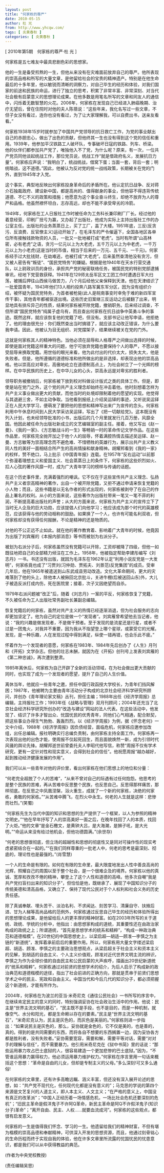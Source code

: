 ```yaml
---
layout: post
title: "何家栋的尊严"
date: 2010-05-15
author: 杜 光
from: http://www.yhcqw.com/
tags: [ 炎黄春秋 ]
categories: [ 炎黄春秋 ]
---
```



[ 2010年第5期　何家栋的尊严·杜 光 ]

何家栋是五七难友中最具悲剧色彩的思想家。


他的一生是备受煎熬的一生，但他从来没有在灾难面前放弃自己的尊严。他所表现的崇高品格和所写的大量文章，是他留给社会的宝贵的精神遗产。特别是在他生命最后的十多年里，他以敏锐而清晰的洞察力，对自己毕生的经历和体验，对我们国家的前途和民族的命运，进行了独立的思考，积累了非常丰富、非常深刻、对当代社会极有启蒙意义的思想理论成果。在他多数是用笔名所写的文章和同友人的通信中，闪烁着无数智慧的火花。2006年，何家栋在发现自己已经进入肺癌晚期、治疗无望后，曾在住院时对他的夫人陈蓓说：“这些年来，我化名写过一些文章，不但子女没有看过，连你也没有看过，为了让大家理解我，可以自费出书，送亲友看看。”


何家栋1938年15岁时就参加了中国共产党领导的抗日救亡工作，为党的事业献出自己的赤胆忠心，做出了出色的贡献，但他终其一生也没有得到这个党的信任和重用。1939年，他参加平汉铁路工人破坏队，专事破坏日寇的铁路、列车、桥梁。他的伙伴们都参加共产党了，唯独他入不了党，为什么呢？原来，有一次，一位共产党员同他谈起统战工作，那位党员说，统战工作“就是借政府名义，发展抗日力量”。何家栋应声说：“我明白了，统战统战，借窝下蛋；当面一套，背后一套；明统暗战，这不道德。”因此，他被认为反对党的统一战线政策，长期被关在党的门外，直到1945年才入党。


这个事实，典型地反映出何家栋投身革命后的矛盾所在。他认定抗日战争、反对蒋介石独裁政府、建设新中国，都是高尚的、值得献身的事业，但他容不得违背传统道德、不仁不义的政策和措施；他愿意为这个事业奋斗终生，却绝不放弃为人的尊严和品格。他虽然襟怀坦白，志存高远，却也不能不承受卑劣的冷箭。


1949年，何家栋在工人日报社工作时被任命为工务科长兼印刷厂厂长。经过他的着意经营，印刷厂扭亏为赢，又办起了出版社，他成为实际上主持出版社工作的办公室主任。出版社的业务蒸蒸日上，买了工厂，盖了大楼。1951年底，三反(反贪污、反浪费、反官僚主义)运动开始了，在毛泽东的严令催逼下，全国各地区各单位所有接触钱款物资的人员，一批又一批地被打成“老虎”。当时有所谓“山高林密，必有老虎”之语，贪污一亿元以上为大老虎，五千万元以上为中老虎，一千万元以上为小老虎(这是当时的币值，相当于后来的一万元、五千元、一千元)。何家栋经手过大批钱财，在劫难逃，也被打成“大老虎”。后来虽然查清他没有贪污，但又被人密告有“叛徒”、“国民党特务”的嫌疑。根据是他1940年在天水行营交通队，以上尉政训员的身份，承担共产党的秘密联络任务，被国民党的特别党部逮捕审讯，经地下党营救获释。1941年在129师太岳军区文工团工作时遭遇日军大扫荡，被捕后押往山西侯马做苦力，八个月后经他父亲保释到天津。他在天津结识了一批爱国青年，1943年他们13人相约投奔八路军冀东军分区，因为没有组织介绍，被怀疑为国民党特务，为首者被枪毙(此人是皖南事变时幸免于难的新四军宣传干事)，其他青年都被驱逐出境。这些历史旧案继三反运动之后被翻了出来，明显地具有排斥异己的性质，结果何家栋被开除党籍，撤销职务。后来经过调查，不但所谓“国民党特务”纯属子虚乌有，而且查出何家栋在抗日战争中英勇斗争的事迹。既然这样，就应该恢复他的党籍了吧，但没有。支部书记让他写申请，他拒绝了。他的理由很充分：你们既然查出当时搞错了，就应该主动改正错误，为什么要我申请。因此，他被认为目无组织、对党摆架子，结果继续被关在党的门外。


这就是何家栋其人的精神特色。当他必须在屈辱和人格尊严之间做出选择的时候，即使是面对党籍这样重大的问题，他宁可放弃党籍也要保持个人的尊严，不愿以接受屈辱来换取党籍。用世俗的眼光来看，他为此付出的代价太大，损失太大，他是失败者。但是，他所遵循的道德标准和他所做出的是非选择，却表现出他的崇高品格。他以崇高应对卑劣，高傲地屹立在道德制高点上，为社会树立了一个光辉的榜样。在中华民族的历史上，在中华儿女的心头，崇高永远是对卑劣的胜利者。


领导职务被撤销后，何家栋被下放到校对科做设计版式之类的具体工作。但是，即使是站在党门之外，这个党的共产主义理念却始终在冲击着他。他时刻想着怎样为共产主义事业做出更大的贡献，而他当时的处境却限制着他的愿望的实现。他觉得与其退避三舍，不如主动争取。当他看到报纸上介绍吴运铎的事迹，又听说吴运铎正在人民大学学习，便萌发了要把他的思想和精神写出来广为宣传的念头。何家栋利用中午休息时间到人民大学采访吴运铎，写出了《把一切献给党》。这本既没有列入计划，也未经领导批准的小书，出版后的几个月里就发行几百万册，风靡全国。他因此被任命为出版社新成立的文艺编辑室的副主任。接着，他又写出《赵一曼》、《我的一家》、《方志敏战斗的一生》等畅销一时的革命传记文学作品。在这些作品里，何家栋完全抛开加之于他个人的屈辱，怀着满腔热情去描述吴运铎、赵一曼、方志敏等为崇高理念而不避危难、不惜牺牲的英雄行为，展示出共产主义教义同人性的美好一面相结合所产生的高尚情操和献身精神。胡耀邦看到《我的一家》的校样，赞不绝口，马上批示《中国青年报》连载。在1957年“反右运动”以前那个弥漫着理想主义和爱国主义、社会蒸蒸日上的条件下，何家栋的这些炽烈如火、扣人心弦的著作风靡一时，成为广大青年学习的榜样与传诵的话题。


在这个历史事件里，充满着强烈的嘲讽。它不仅在于这些宣传共产主义理念、弘扬共产主义者崇高精神的著作，出自一个被开除党籍，又拒不通过申请来恢复党籍的小人物；而且，这些书籍是以无名作者的形式出现的，何家栋被剥夺了在自己的作品上署名的权利。从小的方面来说，这些著作为出版社带来一笔又一笔不菲的利润，不断提高着出版社的声誉；从大的方面来说，何家栋为共产主义的宣传立下了当时无人企及的巨大功勋，应该提倡人们向他学习；他应该成为那个时代的英雄模范，应该获得与他的劳动相称的鼓励。如果换了一个人，也许有可能名利双收，但何家栋却没有获得任何报酬，不论是精神的还是物质的。

对他的不公正远不止如此。就在他的著作教育着、影响着广大青年的时候，他竟因为出版了刘宾雁的《本报内部消息》等书而被划为右派分子。


被划为右派分子后，何家栋虽然没有党籍可以开除，工资却被降了四级，但他一如既往地把自己的全部精力倾注在工作上。1958年，他被指定帮助李建彤编写《刘志丹》一书。书还没有出版，就因为毛泽东在1962年认定“利用小说反党是一大发明”，何家栋竟也成了“习贾刘(习仲勋、贾拓夫、刘景范)反党集团”的成员。受审几年后，他在1965年被遣送到山东武成县劳动改造。文化大革命期间，更大的灾难落到了他的头上，除他本人被揪回北京批斗，关进牛棚(后被送回山东)外，大儿子被造反派打成内伤，死在医院里；接着，次子又因绝望而自杀。

1979年右派问题被“改正”后，随着《刘志丹》一案的平反，何家栋恢复了党籍，不久被任命为工人出版社常务副社长兼副总编辑。


恢复党籍后的何家栋，虽然对共产主义的热情已经逐渐消退，但为社会服务的志向却更加坚定了。他为自己的定位是做一个“发现者”。刘宾雁曾希望他去当记者，他说：“我的兴趣是做发现者，不是做干预者。至于发现的是流星还是行星，或者不过是一团鬼火，对我并不重要，因为我从不指望登上哪个星球，或蒙受它的光耀。发现，是一种乐趣，人在发现过程中得到满足，纵使一错再错，也会乐此不疲。”


怀着作为一个发现者的意愿，何家栋在1983年、1984年先后创办了《人生》月刊和《开拓》文学杂志。但他的壮志未酬，就因为在《开拓》创刊号上发表刘宾雁的《第二种忠诚》，再次遭到整肃。

1985年离休后，何家栋为自己开辟了全新的活动领域，在为社会做出更大贡献的同时，也实现了成为一个发现者的愿望，提升了自己的人生价值。


离休当年，他就应一些青年之邀，担任中国行政函授大学校长，为青年们挡风解困；1987年，他被聘为主要由青年活动分子构成的北京社会经济科学研究所顾问，并创办《青年理论家文稿》丛刊，担任主编；1988年出任《经济学周报》总编辑，主持报社工作；1993年任《战略与管理》双月刊顾问；2004年还充当了北京社会经济科学研究所创办的“改造与建设”网站的法人代表。在这些活动中，他发现了、结识了许多才智出众、忧国忧民的优秀青年，同他们心气相通，配合默契，把这些事业办得生气勃勃、轰轰烈烈。以《经济学周报》为例，据《怀念老何》一文中介绍，1988年《经济学周报》因负债经营，面临危机，何家栋应邀参加改组，出任总编辑。报社明确实行总编负责制，由何家栋主持全面工作。何家栋再一次表现出他的出色才能，使周报不仅起死回生，而且面貌焕然一新，成为引领时代风骚的舆论先锋。胡耀邦逝世前曾委托夫人李昭代他写信，称赞“周报不仅有学术研究，更有一定针对性和现实意义，会得到社会的信任”。他祝愿周报“越办越好，起到推动经济健康发展的作用”。

我们可以从一些青年对他的评价里，看出何家栋在他们思想上的地位和分量：


“何老完全超脱了个人的苦难”，“从来不曾对自己的际遇有过任何抱怨。他思考的是整个民族的苦难，再从苦难中反思整个民族，也反思自己。反思得那样痛苦，那样彻底。在反思之中凤凰涅槃，浴火重生，成就了一个新的何家栋，决绝的何家栋，勇敢的何家栋。”“从苦难中腾飞，在烈火中永生。何老的人生就是这样：悲惨而壮烈。”(笑蜀)


“何家栋先生为当代中国的知识和思想的生产提供了一个框架，以人为参照的精神文明史。”“他在早年抒写了人的崇高美好一面之后，在晚年找回了人的本质，找回了火炬。”他的文章“是金石檄文，是黄钟大吕，是大海潮，是狮子吼，是大光明。”“命运从来没有给过他机会，但他功德圆满。”(余世存)


“何老的思想很彻底，但立场的超越性和思想的彻底性又是同对可操作性的现实考虑紧密结合在一起的。”“在我们同样尊重的一批老人中，何老的思考是最深刻、彻底的，理论性也是最强的。”(肖雪慧)


一个人的生命是有限的。如何在有限的生命里，最大限度地发出人性中善良高尚的光辉，照耀自己的周围以至于整个社会，是一个很难企及的境界。何家栋以他的真诚、宽厚和孜孜不倦的精神，攀登上了这个人性和道德的高峰。他多次自嘲“我是共产党扫盲扫出来的知识分子”，但恰恰是他，既继承了、展现了中国知识分子的传统美德和清高品格，又确立了、保持了现代公民对于个人权利和社会义务的历史责任感。


除了真诚奉献、埋头苦干、淡泊名利、不求闻达、刻苦学习、清廉自守、扶掖后进、甘为人梯等高尚品格的范例外，何家栋通过反思自己毕生的经历和体验所得出的思想理论成果，是他留给后人的更丰厚的精神财富。如在2003年所写的关于道统、政统、学统的分析中，他指出：由思想家构成的道统，其重要性还在由政治家构成的政统之上；所谓道统，“首先是思想学术的统系和精粹”，“构成一种政治典范和道德楷模”。在20世纪的中国思想史上，以梁启超—胡适—顾准—李慎之为主链的“新道统”，发挥着承前启后的重要作用。所以，何家栋用大量文字缕述梁启超、胡适、顾准、李慎之的主要政治思想观点，从梁启超关于社会主义和资本主义的见解，到胡适的自由主义、个人主义价值观，顾准对近代世界文明主流的辨识，李慎之为作为全球价值的自由民主和公民启蒙的大声疾呼，描画出20世纪新道统的“统系和精粹”。何家栋通过对前贤的思想学术的绍介，为后人启示了构成新的政治典范和道德楷模的途径，指出了社会前进的正确方向，那就是贯串于前贤们思想学术之中的民主、宪政和自由主义。中国当代和今后几代的知识分子，都必须把握这个新道统，才能有所作为。


2004年，何家栋在为波兰的亚当·米奇尼克《通往公民社会》一书所写的序言中，在继续肯定民主的意义的同时，特别强调妥协在社会政治生活中的作用。他说：民主是“世界主流文明的基石”，“民主既不是手段，也不是目的，而是一种机制，就像空气、水分和阳光，都是生命赖以存在的要素。”民主是“世界主流文明的基石”，“米奇尼克认为，民主是灰色的，而灰色是美丽的。”何家栋则进一步指出：“如果说民主是灰色的，那么，妥协就是金色的，它不仅是美的，也是善的，真的。得到的是共同需要的东西，而将各自不想要的东西搁置一边，因为妥协各方都是胜利者，没有失败者。”妥协需要宽容，需要和解，需要平等对话，需要“对对手的理解与信任”，而不需要暴力。他引用米奇尼克在《狱中书简》里的话说：“那些运用暴力攻占巴士底狱的人，很容易建造一个更加悲惨的巴士底狱。”因为，“不管谁运用暴力赢得权力，他必须运用暴力维护权力。”何家栋在序言里用一句话来概括这个思想：“革命是自由的儿女，但却是专制主义的父母。”多么深刻!可又多么通俗!


在何家栋的文章里，还有许多高瞻远瞩、涵义丰富，但还没有深入展开论述的思想，如：“共产党不现代化，任何现代化都是没有意义的”；马克思的学说的第四个来源是文艺复兴的人道主义，即人本主义、人文主义；“在严格的意义上，中国没有真正的改革派”；“中国人正经历着一场情感危机，一场比社会危机还要深刻的危机”；“旧民主革命是假洋鬼子不许阿Q革命，新民主革命是阿Q不许假洋鬼子(知识分子)革命”；“离开自由、民主、人权……就要血流成河”。何家栋的这些观点，都很有启发意义。


何家栋的一生是值得我们怀念、学习的一生。他遗留给我们的精神财富，不但有堪为楷模的崇高品德和奉献精神，可供深入开发的思想资源，而且，他通过刻骨铭心的生命历程而终于实现自我的体验，他在许多文章里所流露的忧国忧民的忧患意识，都是我们可以从中获得教益的典范。

(作者为中央党校教授)

(责任编辑吴思)



